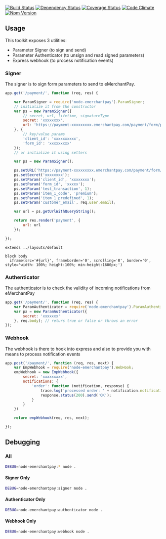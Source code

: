 [![Build Status](https://travis-ci.org/vincentbriglia/node-emerchantpay.svg?branch=master)](https://travis-ci.org/vincentbriglia/node-emerchantpay)
[![Dependency Status](https://gemnasium.com/vincentbriglia/node-emerchantpay.svg)](https://gemnasium.com/vincentbriglia/node-emerchantpay)
[![Coverage Status](https://coveralls.io/repos/vincentbriglia/node-emerchantpay/badge.svg?branch=master)](https://coveralls.io/r/vincentbriglia/node-emerchantpay?branch=master)
[![Code Climate](https://codeclimate.com/github/vincentbriglia/node-emerchantpay/badges/gpa.svg)](https://codeclimate.com/github/vincentbriglia/node-emerchantpay)
[![Npm Version](https://badge.fury.io/js/node-emerchantpay.svg)](http://badge.fury.io/js/node-emerchantpay)

## Usage

This toolkit exposes 3 utilities: 
  * Parameter Signer (to sign and send)
  * Parameter Authenticator (to unsign and read signed parameters)
  * Express webhook (to process notification events)

### Signer

The signer is to sign form parameters to send to eMerchantPay.

```JavaScript
app.get('/payment/', function (req, res) {

    var ParamSigner = require('node-emerchantpay').ParamSigner;
    // initialize it from the constructor
    var ps = new ParamSigner({
        // secret, url, lifetime, signatureType
        secret: 'xxxxxxxx',
        url: 'https://payment-xxxxxxxxx.emerchantpay.com/payment/form/post'
    }, {
        // key/value params
        'client_id': 'xxxxxxxxxx',
        'form_id': 'xxxxxxxxx'
    });
    // or initialize it using setters

    var ps = new ParamSigner();

    ps.setURL('https://payment-xxxxxxxxx.emerchantpay.com/payment/form/post');
    ps.setSecret('xxxxxxxx');
    ps.setParam('client_id', 'xxxxxxxx');
    ps.setParam('form_id', 'xxxxx');
    ps.setParam('test_transaction', 1);
    ps.setParam('item_1_code', 'premium');
    ps.setParam('item_1_predefined', 1);
    ps.setParam('customer_email', req.user.email);

    var url = ps.getUrlWithQueryString();

    return res.render('payment', {
        url: url
    });

});
```

```Jade
extends ../layouts/default

block body
  iframe(src='#{url}', frameborder='0', scrolling='0', border='0', style='width: 100%; height:100%; min-height:1600px;')
```

### Authenticator

The authenticator is to check the validity of incoming notifications from eMerchantPay

```JavaScript
app.get('/payment/', function (req, res) {
    var ParamAuthenticator = require('node-emerchantpay').ParamAuthenticator;
    var pa = new ParamAuthenticator({
        secret: 'xxxxxxx'
    }, req.body); // returs true or false or throws an error
});
```

### Webhook

The webhook is there to hook into express and also to provide you with means to process notification events

```JavaScript
app.post('/payment/', function (req, res, next) {
    var EmpWebhook = require('node-emerchantpay').WebHook;
    empWebhook = new EmpWebhook({
        secret: 'xxxxxxxxx',
        notifications: {
            'order': function (notification, response) {
                trace.log('processed order: ' + notification.notification_type);
                response.status(200).send('OK');
            }
        }
    })

    return empWebhook(req, res, next);

});
```

## Debugging

### All

```Bash
DEBUG=node-emerchantpay:* node .
```

#### Signer Only

```Bash
DEBUG=node-emerchantpay:signer node .
```

#### Authenticator Only

```Bash
DEBUG=node-emerchantpay:authenticator node .
```

#### Webhook Only

```Bash
DEBUG=node-emerchantpay:webhook node .
```
